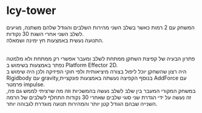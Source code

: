 # Icy-tower

המשחק עם 2 רמות כאשר בשלב השני מהירות השלבים והגודל שלהם משתנה, מגיעים לשלב השני אחרי השגת 30 נקודות.
</br>
התנועה נעשית באמצעות חץ ימינה ושמאלה.
</br>
</br>

פתרון הבעיה של קפיצת השחקן ממתחת לשלב ומעבר אפשרי רק ממתחת ולא מלמטה נפתר באמצעות בשימוש ב Platform Effector 2D.
</br>
היה רצון שהשחקן יוכל ליפול בצורה מיציאותית ולפי חוקי הפיזיקה ולכן היה שימוש ב  Rigidbody עם gravity,בנוסף הקפיצה נעשתה באמצעות פונקציית AddForce עם פרמטר impulse. 
</br>
במשחק המקורי המעבר בין שלב לשלב נעשה בהמשכיות וזה מה שרציתי לממש גם פה, זה נעשה על ידי הגדרת שני סוגי שלבים שאחרי 30 נקודות התחלף לשלבים של הרמה השנייה שבהם הגודל קטן יותר והמהירות תנועה מוגדרת לגבוהה יותר.
